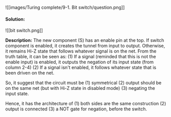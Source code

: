 ![[images/Turing complete/9-1. Bit switch/question.png]]


#### Solution:
![[bit switch.png]]

**Description:**
The new component (S) has an enable pin at the top.  If switch component is enabled, it creates the tunnel from input to output. Otherwise, it remains Hi-Z state that follows whatever signal is on the net. 
From the truth table, it can be seen as:
(1) If a signal (reminded that this is not the enable input) is enabled, it outputs the negation of its input state (from column 2-4)
(2) If a signal isn't enabled, it follows whatever state that is been driven on the net. 

So, it suggest that the circuit must be (1) symmetrical (2) output should be on the same net (but with Hi-Z state in disabled mode) (3) negating the input state. 

Hence, it has the architecture of (1) both sides are the same construction (2) output is connected (3) a NOT gate for negation, before the switch. 

